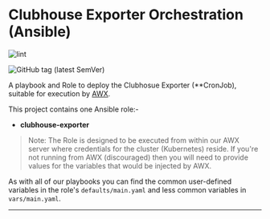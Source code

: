 # Clubhouse Exporter Orchestration (Ansible)

![lint](https://github.com/InformaticsMatters/clubhouse-exporter-ansible/workflows/lint/badge.svg)

![GitHub tag (latest SemVer)](https://img.shields.io/github/v/tag/informaticsmatters/clubhouse-exporter-ansible)

A playbook and Role to deploy the Clubhosue Exporter (**CronJob),
suitable for execution by [AWX].

This project contains one Ansible role:-

*   **clubhouse-exporter**

>   Note: The Role is designed to be executed from within our AWX server
    where credentials for the cluster (Kubernetes) reside. If you're not
    running from AWX (discouraged) then you will need to provide
    values for the variables that would be injected by AWX.

As with all of our playbooks you can find the common user-defined variables
in the role's `defaults/main.yaml` and less common variables in
`vars/main.yaml`.

---

[awx]: https://github.com/ansible/awx
